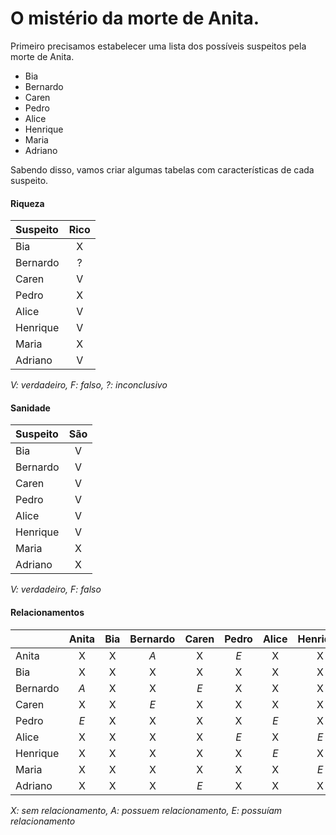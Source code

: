 # O mistério da morte de Anita.

Primeiro precisamos estabelecer uma lista dos possíveis suspeitos pela morte de Anita.

- Bia
- Bernardo
- Caren
- Pedro
- Alice
- Henrique
- Maria
- Adriano

Sabendo disso, vamos criar algumas tabelas com características de cada suspeito.

#### Riqueza
| Suspeito | Rico |
| :------- | :--: |
| Bia      |  X   |
| Bernardo |  ?   |
| Caren    |  V   |
| Pedro    |  X   |
| Alice    |  V   |
| Henrique |  V   |
| Maria    |  X   |
| Adriano  |  V   |

_V: verdadeiro, F: falso, ?: inconclusivo_

#### Sanidade
| Suspeito | São |
| :------- | :-: |
| Bia      |  V  |
| Bernardo |  V  |
| Caren    |  V  |
| Pedro    |  V  |
| Alice    |  V  |
| Henrique |  V  |
| Maria    |  X  |
| Adriano  |  X  |

_V: verdadeiro, F: falso_

#### Relacionamentos
|          | Anita | Bia | Bernardo | Caren | Pedro | Alice | Henrique | Maria | Adriano |
| :------- | :---: | :-: | :------: | :---: | :---: | :---: | :------: | :---: | :-----: |
| Anita    |   X   |  X  |   *A*    |   X   |  *E*  |   X   |     X    |   X   |    X    |
| Bia      |   X   |  X  |    X     |   X   |   X   |   X   |     X    |   X   |    X    |
| Bernardo |  *A*  |  X  |    X     |  *E*  |   X   |   X   |     X    |   X   |    X    |
| Caren    |   X   |  X  |   *E*    |   X   |   X   |   X   |     X    |   X   |   *E*   |
| Pedro    |  *E*  |  X  |    X     |   X   |   X   |  *E*  |     X    |   X   |    X    |
| Alice    |   X   |  X  |    X     |   X   |  *E*  |   X   |    *E*   |   X   |    X    |
| Henrique |   X   |  X  |    X     |   X   |   X   |  *E*  |     X    |  *E*  |    X    |
| Maria    |   X   |  X  |    X     |   X   |   X   |   X   |    *E*   |   X   |   *E*   |
| Adriano  |   X   |  X  |    X     |  *E*  |   X   |   X   |     X    |  *E*  |    X    |

_X: sem relacionamento, A: possuem relacionamento, E: possuíam relacionamento_
